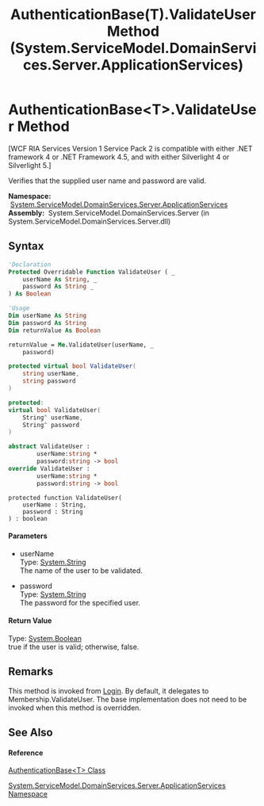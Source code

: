 ﻿---
title: AuthenticationBase(T).ValidateUser Method  (System.ServiceModel.DomainServices.Server.ApplicationServices)
TOCTitle: ValidateUser Method
ms:assetid: M:System.ServiceModel.DomainServices.Server.ApplicationServices.AuthenticationBase`1.ValidateUser(System.String,System.String)
ms:mtpsurl: https://msdn.microsoft.com/en-us/library/Ff423401(v=VS.91)
ms:contentKeyID: 28755756
ms.date: 01/27/2012
mtps_version: v=VS.91
f1_keywords:
- System.ServiceModel.DomainServices.Server.ApplicationServices.AuthenticationBase`1.ValidateUser
dev_langs:
- CSharp
- JScript
- VB
- FSharp
- c++
api_location:
- System.ServiceModel.DomainServices.Server.dll
api_name:
- System.ServiceModel.DomainServices.Server.ApplicationServices.AuthenticationBase`1.ValidateUser
api_type:
- Managed
topic_type:
- apiref
- kbSyntax
product_family_name: VS
ROBOTS: INDEX,FOLLOW
---

# AuthenticationBase\<T\>.ValidateUser Method

\[WCF RIA Services Version 1 Service Pack 2 is compatible with either .NET framework 4 or .NET Framework 4.5, and with either Silverlight 4 or Silverlight 5.\]

Verifies that the supplied user name and password are valid.

**Namespace:**  [System.ServiceModel.DomainServices.Server.ApplicationServices](ff422719\(v=vs.91\).md)  
**Assembly:**  System.ServiceModel.DomainServices.Server (in System.ServiceModel.DomainServices.Server.dll)

## Syntax

``` vb
'Declaration
Protected Overridable Function ValidateUser ( _
    userName As String, _
    password As String _
) As Boolean
```

``` vb
'Usage
Dim userName As String
Dim password As String
Dim returnValue As Boolean

returnValue = Me.ValidateUser(userName, _
    password)
```

``` csharp
protected virtual bool ValidateUser(
    string userName,
    string password
)
```

``` c++
protected:
virtual bool ValidateUser(
    String^ userName, 
    String^ password
)
```

``` fsharp
abstract ValidateUser : 
        userName:string * 
        password:string -> bool 
override ValidateUser : 
        userName:string * 
        password:string -> bool 
```

``` jscript
protected function ValidateUser(
    userName : String, 
    password : String
) : boolean
```

#### Parameters

  - userName  
    Type: [System.String](https://msdn.microsoft.com/en-us/library/s1wwdcbf)  
    The name of the user to be validated.  

<!-- end list -->

  - password  
    Type: [System.String](https://msdn.microsoft.com/en-us/library/s1wwdcbf)  
    The password for the specified user.  

#### Return Value

Type: [System.Boolean](https://msdn.microsoft.com/en-us/library/a28wyd50)  
true if the user is valid; otherwise, false.  

## Remarks

This method is invoked from [Login](https://msdn.microsoft.com/en-us/library/m:system.servicemodel.domainservices.server.applicationservices.authenticationbase%601.login\(system.string%2csystem.string%2csystem.boolean%2csystem.string\)\(v=VS.91\)). By default, it delegates to Membership.ValidateUser. The base implementation does not need to be invoked when this method is overridden.

## See Also

#### Reference

[AuthenticationBase\<T\> Class](ff422449\(v=vs.91\).md)

[System.ServiceModel.DomainServices.Server.ApplicationServices Namespace](ff422719\(v=vs.91\).md)

